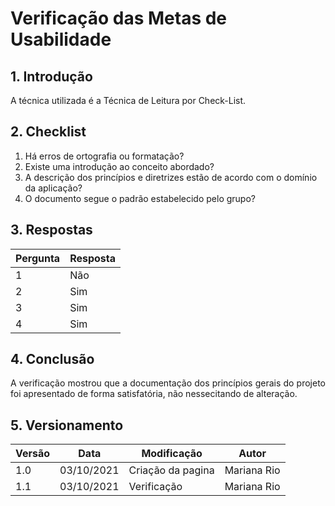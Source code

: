 # Verificação das Metas de Usabilidade

## 1. Introdução
<p style="text-align: justify">A técnica utilizada é a Técnica de Leitura por Check-List.</p>

## 2. Checklist 

1. Há erros de ortografia ou formatação?
2. Existe uma introdução ao conceito abordado?
3. A descrição dos princípios e diretrizes estão de acordo com o domínio da aplicação?
4. O documento segue o padrão estabelecido pelo grupo?


## 3. Respostas

Pergunta|Resposta      
--------|----------
1       |Não
2       |Sim
3       |Sim
4       |Sim

## 4. Conclusão
<p style="text-align: justify">A verificação mostrou que a documentação dos princípios gerais do projeto foi apresentado de forma satisfatória, não nessecitando de alteração.
</p>

## 5. Versionamento
Versão|Data      |Modificação        |Autor
------|----------|-------------------|---------------
1.0   |03/10/2021|Criação da pagina  |Mariana Rio 
1.1   |03/10/2021|Verificação        |Mariana Rio